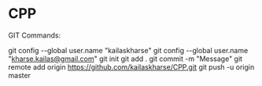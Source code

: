 # CPP


GIT Commands:

git config --global user.name "kailaskharse" 
git config --global user.name "kharse.kailas@gmail.com" 
git init 
git add . 
git commit -m "Message" 
git remote add origin https://github.com/kailaskharse/CPP.git
git push -u origin master

